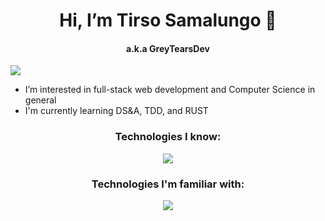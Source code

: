 <h1 align="center"> Hi, I’m Tirso Samalungo 👋</h1>
<h4 align="center"> a.k.a GreyTearsDev</h4>

![](https://komarev.com/ghpvc/?username=GreyTearsDev)
- I’m interested in full-stack web development and Computer Science in general
- I'm currently learning DS&A, TDD, and RUST

<h3 align="center">Technologies I know:</h3>
<p align="center">
  <a href="https://skillicons.dev">
    <img src="https://skillicons.dev/icons?i=css,html,javascript,webpack,git,visualstudio," />
  </a>
</p>

<h3 align="center">Technologies I'm familiar with:</h3>
<p align="center">
  <a href="https://skillicons.dev">
    <img src="https://skillicons.dev/icons?i=java,eclipse" />
  </a>
</p>


